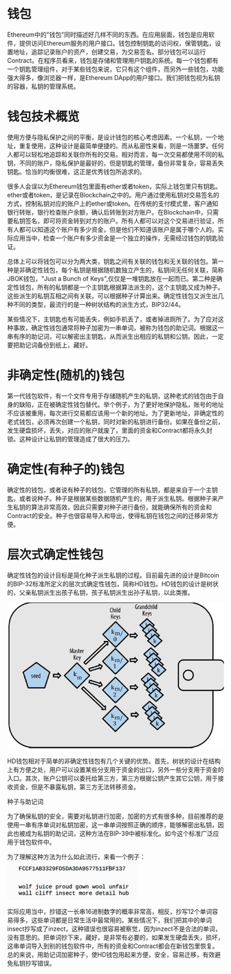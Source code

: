 # 钱包

Ethereum中的"钱包"同时描述好几样不同的东西。在应用层面，钱包是应用软件，提供访问Ethereum服务的用户接口。钱包控制钥匙的访问权，保管钥匙，设置地址，追踪记录账户的资产，创建交易，为交易签名。部分钱包可以运行Contract。在程序员看来，钱包是存储和管理用户钥匙的系统。每一个钱包都有一个钥匙管理组件，对于某些钱包来说，它只有这个组件，而另外一些钱包，功能强大得多，像浏览器一样，是Ethereum DApp的用户接口。我们把钱包视为私钥的容器，私钥的管理系统。

# 钱包技术概览

使用方便与隐私保护之间的平衡，是设计钱包的核心考虑因素。一个私钥，一个地址，重复使用，这种设计是最简单便捷的。而从私密性来看，则是一场噩梦。任何人都可以轻松地追踪和关联你所有的交易。相对而言，每一次交易都使用不同的私钥，不同的账户，隐私保护是最好的，但是钥匙的管理，备份非常复杂，容易丢失钥匙。恰当的均衡很难，这正是优秀钱包所追求的。

很多人会误以为Ethereum钱包里面有ether或者token，实际上钱包里只有钥匙。ether或者token，是记录在Blockchain之中的。用户通过使用私钥对交易签名的方式，控制私钥对应的账户上的ether或token。在传统的支付模式里，客户通知银行转账，银行检查账户余额，确认后转账到对方账户。在Blockchain中，只需要私钥签名，即可将资金转到对方的账户。所有人都可以对这个交易进行验证，所有人都可以知道这个账户有多少资金，但是他们不知道该账户是属于哪个人的。实际应用当中，检查一个账户有多少资金是一个独立的操作，无需经过钱包的钥匙验证。

总体上可以将钱包可以分为两大类，钥匙之间有关联的钱包和无关联的钱包。第一种是非确定性钱包，每个私钥是根据随机数独立产生的，私钥间无任何关联，简称JBOK钱包，"Just a Bunch of Keys",仅仅是一堆钥匙放在一起而已。第二种是确定性钱包，所有的私钥都是一个主钥匙根据算法派生的，这个主钥匙又成为种子。这些派生的私钥互相之间有关联，可以根据种子计算出来。确定性钱包又派生出几种不同的类型，最流行的是一种树状结构的派生方式，BIP32/44。

某些情况下，主钥匙也有可能丢失，例如手机丢了，或者掉进厕所了。为了应对这种事故，确定性钱包通常将种子加密为一串单词，被称为钱包的助记词。根据这一串有序的助记词，可以解密出主钥匙，从而派生出相应的私钥和公钥。因此，一定要把助记词备份到纸上，藏好。

# 非确定性(随机的)钱包

第一代钱包软件，有一个文件专用于存储随机产生的私钥，这种老式的钱包由于自身的缺陷，正在被确定性钱包替代。举个例子，为了更好地保护隐私，账号的地址不应该被重用，每次进行交易都应该用一个新的地址。为了更新地址，非确定性的老式钱包，必须再次创建一个私钥，同时对新的私钥进行备份。如果在备份之前，发生硬盘损坏，丢失，对应的账户就废了，里面的资金和Contract都将永久封锁。这种设计让私钥的管理造成了很大的压力。

# 确定性(有种子的)钱包

确定性的钱包，或者说有种子的钱包，它管理的所有私钥，都是来自于一个主钥匙，或者说种子。种子是根据某些数据随机产生的，用于派生私钥。根据种子来产生私钥的算法非常高效，因此只需要对种子进行备份，就能确保所有的资金和Contract的安全。种子也很容易导入和导出，使得私钥在钱包之间的迁移非常方便。

# 层次式确定性钱包

确定性钱包的设计目标是简化种子派生私钥的过程。目前最先进的设计是Bitcoin的BIP-32标准所定义的层次式确定性钱包，简称HD钱包。HD钱包的设计是树状的，父亲私钥派生出孩子私钥，孩子私钥派生出孙子私钥，以此类推。

![img](/book/hdwallet.png)

HD钱包相对于简单的非确定性钱包有几个关键的优势。首先，树状的设计在结构上有方便之处，用户可以设置某些分支用于资金的出口，另外一些分支用于资金的入口。其次，账户公钥可以委托给第三方，第三方根据公钥产生其它公钥，用于接收资金，但是不暴露私钥，第三方无法转移资金。

种子与助记词

为了确保私钥的安全，需要对私钥进行加密，加密的方式有很多种，目前推荐的是使用一串有序单词对私钥加密，这一串单词按照正确的顺序，能够解密出私钥，因此也被成为私钥的助记词，这种方法在BIP-39中被标准化。如今这个标准广泛应用于钱包软件中。

为了理解这种方法为什么如此流行，来看一个例子：
![img](/book/mnemonic.jpg)

实际应用当中，抄错这一长串16进制数字的概率非常高，相反，抄写12个单词容易得多，这些单词都是日常生活中最常用的。某些情况下，我们把其中的单词insect抄写成了inzect，这种错误也很容易被察觉，因为inzect不是合法的单词，没有意思的。把单词抄下来，藏好，是非常有必要的，如果发生硬盘丢失，损坏，这串单词导入到别的钱包软件中，所有的资金和Contract都会在新钱包里恢复。总的来说，用助记词加密种子，使HD钱包用起来方便，安全，容易迁移，有效避免私钥抄写错误。
